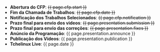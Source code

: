 * **Abertura do CFP**: <strike>{{ page.cfp.start }}</strike>
* **Fim da Chamada de Trabalhos**: <strike>{{ page.cfp.date }}</strike>
* **Notificação dos Trabalhos Selecionados**: <strike>{{ page.cfp.notification }}</strike>
* **Prazo final para envio dos videos**: <strike>{{ page.presentation.submission }}</strike>
* **Prazo final para envio das correções**: <strike>{{ page.presentation.fixes }}</strike>
* **Anúncio da Programação**: {{ page.presentation.announce }}
* **Publicação dos Vídeos**: {{ page.presentation.publication }}
* **Tchelinux Live**: {{ page.date }}
